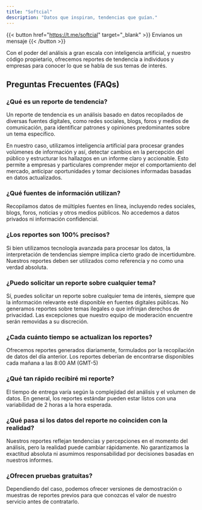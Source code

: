 ```yaml
---
title: "Softcial"
description: "Datos que inspiran, tendencias que guían."
---
```


{{< button href="https://t.me/softcial" target="_blank" >}}
Envianos un mensaje
{{< /button >}}

Con el poder del análisis a gran escala con inteligencia artificial, y nuestro código propietario, ofrecemos reportes de tendencia a individuos y empresas para conocer lo que se habla de sus temas de interés.


## Preguntas Frecuentes (FAQs)

### ¿Qué es un reporte de tendencia?
Un reporte de tendencia es un análisis basado en datos recopilados de diversas fuentes digitales, como redes sociales, blogs, foros y medios de comunicación, para identificar patrones y opiniones predominantes sobre un tema específico.

En nuestro caso, utilizamos inteligencia artificial para procesar grandes volúmenes de información y así, detectar cambios en la percepción del público y estructurar los hallazgos en un informe claro y accionable. Esto permite a empresas y particulares comprender mejor el comportamiento del mercado, anticipar oportunidades y tomar decisiones informadas basadas en datos actualizados.

### ¿Qué fuentes de información utilizan?
Recopilamos datos de múltiples fuentes en línea, incluyendo redes sociales, blogs, foros, noticias y otros medios públicos. No accedemos a datos privados ni información confidencial.

### ¿Los reportes son 100% precisos?
Si bien utilizamos tecnología avanzada para procesar los datos, la interpretación de tendencias siempre implica cierto grado de incertidumbre. Nuestros reportes deben ser utilizados como referencia y no como una verdad absoluta.

### ¿Puedo solicitar un reporte sobre cualquier tema?
Sí, puedes solicitar un reporte sobre cualquier tema de interés, siempre que la información relevante esté disponible en fuentes digitales públicas. No generamos reportes sobre temas ilegales o que infrinjan derechos de privacidad. Las excepciones que nuestro equipo de moderación encuentre serán removidas a su discreción.

### ¿Cada cuánto tiempo se actualizan los reportes?
Ofrecemos reportes generados diariamente, formulados por la recopilación de datos del día anterior. Los reportes deberían de encontrarse disponibles cada mañana a las 8:00 AM (GMT-5)

### ¿Qué tan rápido recibiré mi reporte?
El tiempo de entrega varía según la complejidad del análisis y el volumen de datos. En general, los reportes estándar pueden estar listos con una variabilidad de 2 horas a la hora esperada.

### ¿Qué pasa si los datos del reporte no coinciden con la realidad?
Nuestros reportes reflejan tendencias y percepciones en el momento del análisis, pero la realidad puede cambiar rápidamente. No garantizamos la exactitud absoluta ni asumimos responsabilidad por decisiones basadas en nuestros informes.

### ¿Ofrecen pruebas gratuitas?
Dependiendo del caso, podemos ofrecer versiones de demostración o muestras de reportes previos para que conozcas el valor de nuestro servicio antes de contratarlo.
